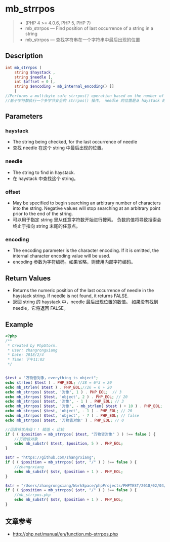 # mb_strrpos
> - (PHP 4 >= 4.0.6, PHP 5, PHP 7)
> - mb_strrpos — Find position of last occurrence of a string in a string
> - mb_strrpos — 查找字符串在一个字符串中最后出现的位置

## Description
```php
int mb_strrpos ( 
    string $haystack , 
    string $needle [, 
    int $offset = 0 [, 
    string $encoding = mb_internal_encoding() ]] 
    )
//Performs a multibyte safe strrpos() operation based on the number of characters. needle position is counted from //the beginning of haystack. First character's position is 0. Second character position is 1.
//基于字符数执行一个多字节安全的 strrpos() 操作。 needle 的位置是从 haystack 的开始进行统计的。 第一个字符的位置是 0，第二个字符的位置是 1。
```
## Parameters
### haystack
- The string being checked, for the last occurrence of needle
- 查找 needle 在这个 string 中最后出现的位置。

### needle
- The string to find in haystack.
- 在 haystack 中查找这个 string。

### offset
- May be specified to begin searching an arbitrary number of characters into the string. Negative values will stop searching at an arbitrary point prior to the end of the string.
- 可以用于指定 string 里从任意字符数开始进行搜索。 负数的值将导致搜索会终止于指向 string 末尾的任意点。

### encoding
- The encoding parameter is the character encoding. If it is omitted, the internal character encoding value will be used.
- encoding 参数为字符编码。如果省略，则使用内部字符编码。

## Return Values
- Returns the numeric position of the last occurrence of needle in the haystack string. If needle is not found, it returns FALSE.
- 返回 string 的 haystack 中，needle 最后出现位置的数值。 如果没有找到 needle，它将返回 FALSE。

## Example
```php
<?php
/**
 * Created by PhpStorm.
 * User: zhangrongxiang
 * Date: 2018/2/4
 * Time: 下午11:02
 */


$test = "万物皆对象，everything is object";
echo strlen( $test ) . PHP_EOL; //38 = 6*3 = 20
echo mb_strlen( $test ) . PHP_EOL;//26 = 6 + 20
echo mb_strrpos( $test, '对象', 1 ) . PHP_EOL;  // 3
echo mb_strrpos( $test, 'object', 2 ) . PHP_EOL; // 20
echo mb_strrpos( $test, '对象', - 1 ) . PHP_EOL; // 3
echo mb_strrpos( $test, '对象', - mb_strlen( $test ) + 10 ) . PHP_EOL; // 3
echo mb_strrpos( $test, 'object', - 1 ) . PHP_EOL; // 20
echo mb_strrpos( $test, 'object', - 7 ) . PHP_EOL; // false
echo mb_strrpos( $test, '万物皆对象' ) . PHP_EOL; // 0

//运算符优先级！！ 赋值 < 比较
if ( ( $position = mb_strrpos( $test, "万物皆对象" ) ) !== false ) {
	//万物皆对象
	echo mb_substr( $test, $position, 5 ) . PHP_EOL;
}

$str = "https://github.com/zhangrxiang";
if ( ( $position = mb_strrpos( $str, "/" ) ) !== false ) {
	//zhangrxiang
	echo mb_substr( $str, $position + 1 ) . PHP_EOL;
}

$str = "/Users/zhangrongxiang/WorkSpace/phpProjects/PHPTEST/2018/02/04/mb_strrpos.php";
if ( ( $position = mb_strrpos( $str, "/" ) ) !== false ) {
	//mb_strrpos.php
	echo mb_substr( $str, $position + 1 ) . PHP_EOL;
}
```

## 文章参考
- <http://php.net/manual/en/function.mb-strrpos.php>